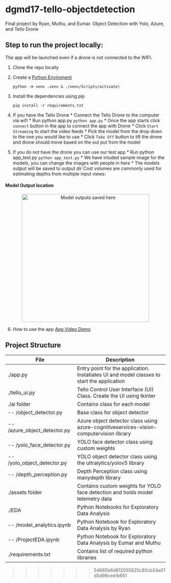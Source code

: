 # dgmd17-tello-objectdetection
Final project by Ryan, Muthu, and Eumar. Object Detection with Yolo, Azure, and Tello Drone

## Step to run the project locally:

The app will be launched even if a drone is not connected to the WIFI.

 1. Clone the repo locally

 2. Create a [Python Enviroment](https://www.tutorialspoint.com/how-to-create-a-virtual-environment-in-python)
    ```
    python -m venv .venv & ./venv/Scripts/activate)
    ```
 3. Install the dependencies using pip
    ```
    pip install -r requirements.txt
    ```
 4. If you have the Tello Drone
        * Connect the Tello Drone to the computer via wifi
        * Run python app.py
                ```python app.py```
        * Once the app starts click `connect` button in the app to connect the app with Drone
        * Click `Start Streaming` to start the video feeds
        * Pick the model from the drop down to the one you would like to use
        * Click `Take Off` button to lift the drone and drone should move based on the out put from the model
5. If you do not have the drone you can use our test app
        * Run python app_test.py
                ```python app_test.py```
        * We have inluded sample image for the models, you can change the images with people in here
        * The models output will be saved to output dir
        Cost volumes are commonly used for estimating depths from multiple input views:

#### Model Output location
<p align="center">
  <img src="output/test_output.png" alt="Model outputs saved here" width="400" />
</p>

6. How to use the app [App Video Demo](https://youtu.be/LKzUzrd4MzM)

## Project Structure


File | Description
------ | ------
./app.py | Entry point for the application. Instatiates UI and model classes to start the application
./tello_ui.py | Tello Control User Interface (UI) Class. Create the UI using tkinter
./ai folder   | Contains class for each model
-- /object_detector.py   | Base class for object detector
-- /azure_object_detector.py   | Azure object detector class using azure-cognitiveservices-vision-computervision library
-- /yolo_face_detector.py   | YOLO face detector class using custom weights
-- /yolo_object_detector.py   | YOLO object detector class using the ultralytics/yolov5 library
-- /depth_perception.py   | Depth Perception class using manydepth library
./assets folder   | Contains custom weights for YOLO face detection and holds model telemetry data
./EDA   | Python Notebooks for Exploratory Data Analysis
-- /model_analytics.ipynb   | Python Notebook for Exploratory Data Analysis by Ryan
-- /ProjectEDA.ipynb   | Python Notebook for Exploratory Data Analysis by Eumar and Muthu
./requirements.txt | Contains list of required python libraries
>>>>>>> 5d665b6d812055825c80cb24a01d5d98cee1b651
